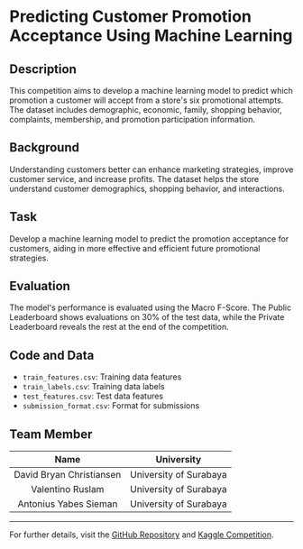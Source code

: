 # Predicting Customer Promotion Acceptance Using Machine Learning

## Description

This competition aims to develop a machine learning model to predict which promotion a customer will accept from a store's six promotional attempts. The dataset includes demographic, economic, family, shopping behavior, complaints, membership, and promotion participation information.

## Background

Understanding customers better can enhance marketing strategies, improve customer service, and increase profits. The dataset helps the store understand customer demographics, shopping behavior, and interactions.

## Task

Develop a machine learning model to predict the promotion acceptance for customers, aiding in more effective and efficient future promotional strategies.

## Evaluation

The model's performance is evaluated using the Macro F-Score. The Public Leaderboard shows evaluations on 30% of the test data, while the Private Leaderboard reveals the rest at the end of the competition.

## Code and Data

- `train_features.csv`: Training data features
- `train_labels.csv`: Training data labels
- `test_features.csv`: Test data features
- `submission_format.csv`: Format for submissions

## Team Member
| Name | University |
|:----------------:|---------------------------|
| David Bryan Christiansen | University of Surabaya |
| Valentino Ruslam | University of Surabaya |
| Antonius Yabes Sieman | University of Surabaya |

---

For further details, visit the [GitHub Repository](https://github.com/davidbryanc/Data-Analytics-Competition-FIND-IT-2024) and [Kaggle Competition](https://www.kaggle.com/competitions/data-analytics-competition-find-it-2024/overview).
